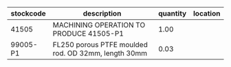 |stockcode|description|quantity|location|
|---------|-----------|--------|--------|
|41505|MACHINING OPERATION TO PRODUCE 41505-P1|1.00||
|99005-P1|FL250 porous PTFE moulded rod. OD 32mm, length 30mm|0.03||
